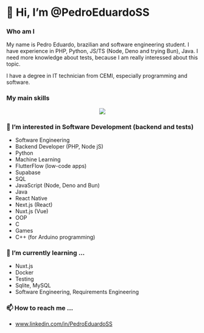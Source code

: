 # 👋 Hi, I’m @PedroEduardoSS
### Who am I
My name is Pedro Eduardo, brazilian and software engineering student.
I have experience in PHP, Python, JS/TS (Node, Deno and trying Bun), Java.
I need more knowledge about tests, because I am really interessed about this topic.

I have a degree in IT technician from CEMI, especially programming and software.

### My main skills
<p align="center">
  <a href="https://skillicons.dev">
    <img src="https://skillicons.dev/icons?i=ts,js,nextjs,nuxtjs,py,bun,git,docker,mysql,sqlite,supabase,nodejs,vscode,php,flutter" />
  </a>
</p>

### 👀 I’m interested in Software Development (backend and tests)
- Software Engineering
- Backend Developer (PHP, Node jS)
- Python
- Machine Learning
- FlutterFlow (low-code apps)
- Supabase
- SQL
- JavaScript (Node, Deno and Bun)
- Java
- React Native
- Next.js (React)
- Nuxt.js (Vue)
- OOP
- C
- Games
- C++ (for Arduino programming)

### 🌱 I’m currently learning ...
- Nuxt.js
- Docker
- Testing
- Sqlite, MySQL
- Software Engineering, Requirements Engineering

### 📫 How to reach me ...
- www.linkedin.com/in/PedroEduardoSS

<!---
PedroEduardoSS/PedroEduardoSS is a ✨ special ✨ repository because its `README.md` (this file) appears on your GitHub profile.
You can click the Preview link to take a look at your changes.
--->
